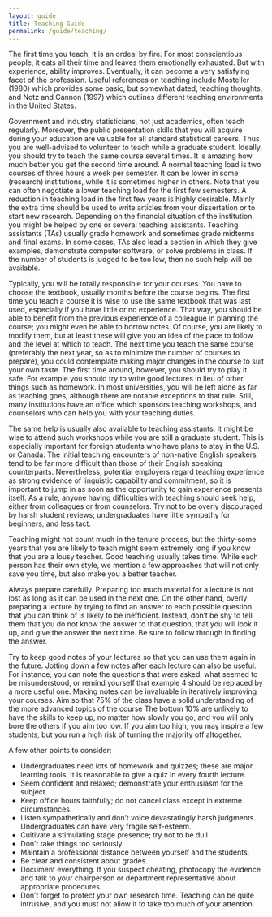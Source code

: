```yaml
---
layout: guide
title: Teaching Guide
permalink: /guide/teaching/
---
```



The first time you teach, it is an ordeal by fire. For most conscientious people, it eats all their time and leaves them emotionally exhausted. But with experience, ability improves. Eventually, it can become a very satisfying facet of the profession. Useful references on teaching include Mosteller (1980) which provides some basic, but somewhat dated, teaching thoughts, and Notz and Cannon (1997) which outlines different teaching environments in the United States.

Government and industry statisticians, not just academics, often teach regularly. Moreover, the public presentation skills that you will acquire during your education are valuable for all standard statistical careers. Thus you are well-advised to volunteer to teach while a graduate student. Ideally, you should try to teach the same course several times. It is amazing how much better you get the second time around. A normal teaching load is two courses of three hours a week per semester. It can be lower in some (research) institutions, while it is sometimes higher in others. Note that you can often negotiate a lower teaching load for the first few semesters. A reduction in teaching load in the first few years is highly desirable. Mainly the extra time should be used to write articles from your dissertation or to start new research. Depending on the financial situation of the institution, you might be helped by one or several teaching assistants. Teaching assistants (TAs) usually grade homework and sometimes grade midterms and final exams. In some cases, TAs also lead a section in which they give examples, demonstrate computer software, or solve problems in class. If the number of students is judged to be too low, then no such help will be available.

Typically, you will be totally responsible for your courses. You have to choose the textbook, usually months before the course begins. The first time you teach a course it is wise to use the same textbook that was last used, especially if you have little or no experience. That way, you should be able to benefit from the previous experience of a colleague in planning the course; you might even be able to borrow notes. Of course, you are likely to modify them, but at least these will give you an idea of the pace to follow and the level at which to teach. The next time you teach the same course (preferably the next year, so as to minimize the number of courses to prepare), you could contemplate making major changes in the course to suit your own taste. The first time around, however, you should try to play it safe. For example you should try to write good lectures in lieu of other things such as homework. In most universities, you will be left alone as far as teaching goes, although there are notable exceptions to that rule. Still, many institutions have an office which sponsors teaching workshops, and counselors who can help you with your teaching duties.

The same help is usually also available to teaching assistants. It might be wise to attend such workshops while you are still a graduate student. This is especially important for foreign students who have plans to stay in the U.S. or Canada. The initial teaching encounters of non-native English speakers tend to be far more difficult than those of their English speaking counterparts. Nevertheless, potential employers regard teaching experience as strong evidence of linguistic capability and commitment, so it is important to jump in as soon as the opportunity to gain experience presents itself. As a rule, anyone having difficulties with teaching should seek help, either from colleagues or from counselors. Try not to be overly discouraged by harsh student reviews; undergraduates have little sympathy for beginners, and less tact.

Teaching might not count much in the tenure process, but the thirty-some years that you are likely to teach might seem extremely long if you know that you are a lousy teacher. Good teaching usually takes time. While each person has their own style, we mention a few approaches that will not only save you time, but also make you a better teacher.

Always prepare carefully. Preparing too much material for a lecture is not lost as long as it can be used in the next one. On the other hand, overly preparing a lecture by trying to find an answer to each possible question that you can think of is likely to be inefficient. Instead, don’t be shy to tell them that you do not know the answer to that question, that you will look it up, and give the answer the next time. Be sure to follow through in finding the answer.

Try to keep good notes of your lectures so that you can use them again in the future. Jotting down a few notes after each lecture can also be useful. For instance, you can note the questions that were asked, what seemed to be misunderstood, or remind yourself that example 4 should be replaced by a more useful one. Making notes can be invaluable in iteratively improving your courses. Aim so that 75% of the class have a solid understanding of the more advanced topics of the course The bottom 10% are unlikely to have the skills to keep up, no matter how slowly you go, and you will only bore the others if you aim too low. If you aim too high, you may inspire a few students, but you run a high risk of turning the majority off altogether.

A few other points to consider:

* Undergraduates need lots of homework and quizzes; these are major learning tools. It is reasonable to give a quiz in every fourth lecture.
* Seem confident and relaxed; demonstrate your enthusiasm for the subject.
* Keep office hours faithfully; do not cancel class except in extreme circumstances.
* Listen sympathetically and don’t voice devastatingly harsh judgments. Undergraduates can have very fragile self-esteem.
* Cultivate a stimulating stage presence; try not to be dull.
* Don’t take things too seriously.
* Maintain a professional distance between yourself and the students.
* Be clear and consistent about grades.
* Document everything. If you suspect cheating, photocopy the evidence and talk to your chairperson or department representative about appropriate procedures.
* Don’t forget to protect your own research time. Teaching can be quite intrusive, and you must not allow it to take too much of your attention.
